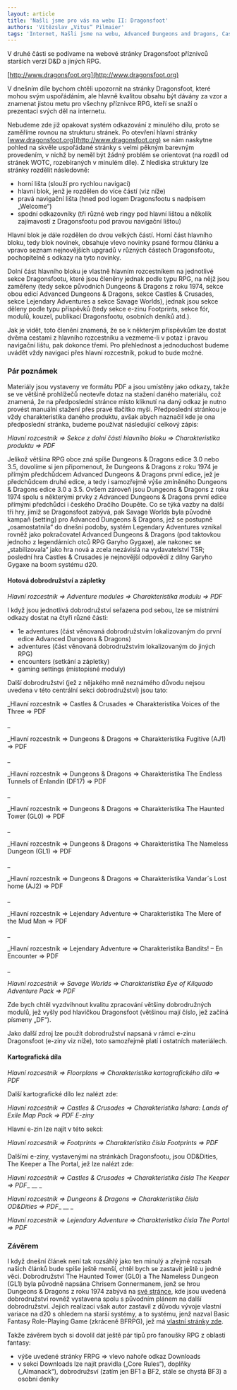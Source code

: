```yaml
---
layout: article
title: 'Našli jsme pro vás na webu II: Dragonsfoot'
authors: 'Vítězslav „Vitus“ Pilmaier'
tags: 'Internet, Našli jsme na webu, Advanced Dungeons and Dragons, Castles and Crusades, doplňky pro hru, Dungeons and Dragons (původní), internet, Lejendary Adventure, zajímavé odkazy'
---
```


V druhé části se podívame na webové stránky Dragonsfoot příznivců starších verzí D&amp;D a jiných RPG.

[http://www.dragonsfoot.org](http://www.dragonsfoot.org)

V dnešním díle bychom chtěli upozornit na stránky Dragonsfoot, které mohou svým uspořádáním, ale hlavně kvalitou obsahu být dávány za vzor a znamenat jistou metu pro všechny příznivce RPG, kteří se snaží o prezentaci svých děl na internetu.

Nebudeme zde již opakovat systém odkazování z minulého dílu, proto se zaměříme rovnou na strukturu stránek. Po otevření hlavní stránky [www.dragonsfoot.org](http://www.dragonsfoot.org) se nám naskytne pohled na skvěle uspořádané stránky s velmi pěkným barevným provedením, v nichž by neměl být žádný problém se orientovat (na rozdíl od stránek WOTC, rozebíraných v minulém díle). Z hlediska struktury lze stránky rozdělit následovně:

*   horní lišta (slouží pro rychlou navigaci)
*   hlavní blok, jenž je rozdělen do více částí (viz níže)
*   pravá navigační lišta (hned pod logem Dragonsfootu s nadpisem „Welcome“)
*   spodní odkazovníky (tři různé web ringy pod hlavní lištou a několik zajímavostí z Dragonsfootu pod pravou navigační lištou)

Hlavní blok je dále rozdělen do dvou velkých částí. Horní část hlavního bloku, tedy blok novinek, obsahuje vlevo novinky psané formou článku a vpravo seznam nejnovějších upgradů v různých částech Dragonsfootu, pochopitelně s odkazy na tyto novinky.

Dolní část hlavního bloku je vlastně hlavním rozcestníkem na jednotlivé sekce Dragonsfootu, které jsou členěny jednak podle typu RPG, na nějž jsou zaměřeny (tedy sekce původních Dungeons &amp; Dragons z roku 1974, sekce obou edicí Advanced Dungeons &amp; Dragons, sekce Castles &amp; Crusades, sekce Lejendary Adventures a sekce Savage Worlds), jednak jsou sekce děleny podle typu příspěvků (tedy sekce e-zinu Footprints, sekce fór, modulů, kouzel, publikací Dragonsfootu, osobních deníků atd.).

Jak je vidět, toto členění znamená, že se k některým příspěvkům lze dostat dvěma cestami z hlavního rozcestníku a vezmeme-li v potaz i pravou navigační lištu, pak dokonce třemi. Pro přehlednost a jednoduchost budeme uvádět vždy navigaci přes hlavní rozcestník, pokud to bude možné.

### 

### Pár poznámek

Materiály jsou vystaveny ve formátu PDF a jsou umístěny jako odkazy, takže se ve většině prohlížečů neotevře dotaz na stažení daného materiálu, což znamená, že na předposlední stránce místo kliknutí na daný odkaz je nutno provést manuální stažení přes pravé tlačítko myši. Předposlední stránkou je vždy charakteristika daného produktu, avšak abych naznačil kde je ona předposlední stránka, budeme používat následující celkový zápis:

_Hlavní rozcestník =&gt; Sekce z dolní části hlavního bloku =&gt; Charakteristika produktu =&gt; PDF_

Jelikož většina RPG obce zná spíše Dungeons &amp; Dragons edice 3.0 nebo 3.5, dovolíme si jen připomenout, že Dungeons &amp; Dragons z roku 1974 je přímým předchůdcem Advanced Dungeons &amp; Dragons první edice, jež je předchůdcem druhé edice, a tedy i samozřejmě výše zmíněného Dungeons &amp; Dragons edice 3.0 a 3.5. Ovšem zároveň jsou Dungeons &amp; Dragons z roku 1974 spolu s některými prvky z Advanced Dungeons &amp; Dragons první edice přímými předchůdci i českého Dračího Doupěte. Co se týká vazby na další tři hry, jimiž se Dragonsfoot zabývá, pak Savage Worlds byla původně kampaň (setting) pro Advanced Dungeons &amp; Dragons, jež se postupně „osamostatnila“ do dnešní podoby, systém Legendary Adventures vznikal rovněž jako pokračovatel Advanced Dungeons &amp; Dragons (pod taktovkou jednoho z legendárních otců RPG Garyho Gygaxe), ale nakonec se „stabilizovala“ jako hra nová a zcela nezávislá na vydavatelství TSR; poslední hra Castles &amp; Crusades je nejnovější odpovědí z dílny Garyho Gygaxe na boom systému d20.

#### Hotová dobrodružství a zápletky

_Hlavní rozcestník =&gt; Adventure modules =&gt; Charakteristika modulu =&gt; PDF_

I když jsou jednotlivá dobrodružství seřazena pod sebou, lze se místními odkazy dostat na čtyři různé části:

*   1e adventures (část věnovaná dobrodružstvím lokalizovaným do první edice Advanced Dungeons &amp; Dragons)
*   adventures (část věnovaná dobrodružstvím lokalizovaným do jiných RPG)
*   encounters (setkání a zápletky)
*   gaming settings (místopisné moduly)

Další dobrodružství (jež z nějakého mně neznámého důvodu nejsou uvedena v této centrální sekci dobrodružství) jsou tato:

_Hlavní rozcestník =&gt; Castles &amp; Crusades =&gt; Charakteristika Voices of the Three =&gt; PDF

_

_Hlavní rozcestník =&gt; Dungeons &amp; Dragons =&gt; Charakteristika Fugitive (AJ1) =&gt; PDF

_

_Hlavní rozcestník =&gt; Dungeons &amp; Dragons =&gt; Charakteristika The Endless Tunnels of Enlandin (DF17) =&gt; PDF

_

_Hlavní rozcestník =&gt; Dungeons &amp; Dragons =&gt; Charakteristika The Haunted Tower (GL0) =&gt; PDF

_

_Hlavní rozcestník =&gt; Dungeons &amp; Dragons =&gt; Charakteristika The Nameless Dungeon (GL1) =&gt; PDF

_

_Hlavní rozcestník =&gt; Dungeons &amp; Dragons =&gt; Charakteristika Vandar´s Lost home (AJ2) =&gt; PDF

_

_Hlavní rozcestník =&gt; Lejendary Adventure =&gt; Charakteristika The Mere of the Mud Man =&gt; PDF

_

_Hlavní rozcestník =&gt; Lejendary Adventure =&gt; Charakteristika Bandits! – En Encounter =&gt; PDF

_

_Hlavní rozcestník =&gt; Savage Worlds =&gt; Charakteristika Eye of Kilquado Adventure Pack =&gt; PDF_

Zde bych chtěl vyzdvihnout kvalitu zpracování většiny dobrodružných modulů, jež vyšly pod hlavičkou Dragonsfoot (většinou mají číslo, jež začíná písmeny „DF“).

Jako další zdroj lze použít dobrodružství napsaná v rámci e-zinu Dragonsfoot (e-ziny viz níže), toto samozřejmě platí i ostatních materiálech.

#### Kartografická díla

_Hlavní rozcestník =&gt; Floorplans =&gt; Charakteristika kartografického díla =&gt; PDF_

Další kartografické dílo lez nalézt zde:

_Hlavní rozcestník =&gt; Castles &amp; Crusades =&gt; Charakteristika Ishara: Lands of Exile Map Pack =&gt; PDF
E-ziny_

Hlavní e-zin lze najít v této sekci:

_Hlavní rozcestník =&gt; Footprints =&gt; Charakteristika čísla Footprints =&gt; PDF_

Dalšími e-ziny, vystavenými na stránkách Dragonsfootu, jsou OD&amp;Dities, The Keeper a The Portal, jež lze nalézt zde:

_Hlavní rozcestník =&gt; Castles &amp; Crusades =&gt; Charakteristika čísla The Keeper =&gt; PDF__
__
_

_Hlavní rozcestník =&gt; Dungeons &amp; Dragons =&gt; Charakteristika čísla OD&amp;Dities =&gt; PDF__
__
_

_Hlavní rozcestník =&gt; Lejendary Adventure =&gt; Charakteristika čísla The Portal =&gt; PDF_

### Závěrem

I když dnešní článek není tak rozsáhlý jako ten minulý a zřejmě rozsah našich článků bude spíše ještě menší, chtěl bych se zastavit ještě u jedné věci. Dobrodružství The Haunted Tower (GL0) a The Nameless Dungeon (GL1) byla původně napsána Chrisem Gonnermanem, jenž se hrou Dungeons &amp; Dragons z roku 1974 zabývá na [své stránce](http://tower.newcenturycomputers.net/), kde jsou uvedená dobrodružství rovněž vystavena spolu s původním plánem na další dobrodružství. Jejich realizaci však autor zastavil z důvodu vývoje vlastní variace na d20 s ohledem na starší systémy, a to systému, jenž nazval Basic Fantasy Role-Playing Game (zkráceně BFRPG), jež má [vlastní stránky zde](http://www.basicfantasy.org).

Takže závěrem bych si dovolil dát ještě pár tipů pro fanoušky RPG z oblasti fantasy:

*   výše uvedené stránky FRPG =&gt; vlevo nahoře odkaz Downloads
*   v sekci Downloads lze najít pravidla („Core Rules“), doplňky („Almanack“), dobrodružsví (zatím jen BF1 a BF2, stále se chystá BF3) a osobní deníky
